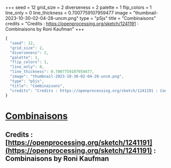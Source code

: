 +++
seed = 12
grid_size = 2
diverseness = 2
palette = 1
flip_colors = 1
line_only = 0
line_thickness = 0.7007759107959477
image = "thumbnail-2023-10-30-02-04-28-uncm.png"
type = "p5js"
title = "Combinaisons"
credits = "Credits : https://openprocessing.org/sketch/1241191 : Combinaisons by Roni Kaufman"
+++




~~~javascript
{
  "seed": 12,
  "grid_size": 2,
  "diverseness": 2,
  "palette": 1,
  "flip_colors": 1,
  "line_only": 0,
  "line_thickness": 0.7007759107959477,
  "image": "thumbnail-2023-10-30-02-04-28-uncm.png",
  "type": "p5js",
  "title": "Combinaisons",
  "credits": "Credits : https://openprocessing.org/sketch/1241191 : Combinaisons by Roni Kaufman"
}
~~~



# [Combinaisons](https://openprocessing.org/sketch/2066485)

## Credits : [https://openprocessing.org/sketch/1241191](https://openprocessing.org/sketch/1241191) : Combinaisons by Roni Kaufman 

